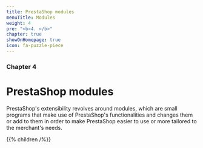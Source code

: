 ```yaml
---
title: PrestaShop modules
menuTitle: Modules
weight: 4
pre: "<b>4. </b>"
chapter: true
showOnHomepage: true
icon: fa-puzzle-piece
---
```


### Chapter 4

# PrestaShop modules

PrestaShop's extensibility revolves around modules, which are small
programs that make use of PrestaShop's functionalities and changes them
or add to them in order to make PrestaShop easier to use or more
tailored to the merchant's needs.

{{% children /%}}
